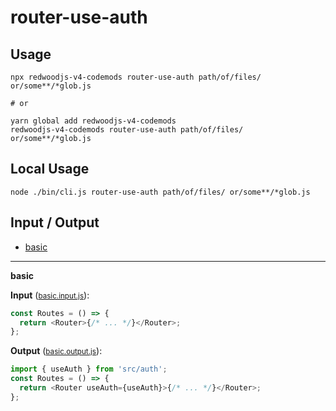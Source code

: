 # router-use-auth


## Usage

```
npx redwoodjs-v4-codemods router-use-auth path/of/files/ or/some**/*glob.js

# or

yarn global add redwoodjs-v4-codemods
redwoodjs-v4-codemods router-use-auth path/of/files/ or/some**/*glob.js
```

## Local Usage
```
node ./bin/cli.js router-use-auth path/of/files/ or/some**/*glob.js
```

## Input / Output

<!--FIXTURES_TOC_START-->
* [basic](#basic)
<!--FIXTURES_TOC_END-->

<!--FIXTURES_CONTENT_START-->
---
<a id="basic">**basic**</a>

**Input** (<small>[basic.input.js](transforms/router-use-auth/__testfixtures__/basic.input.js)</small>):
```js
const Routes = () => {
  return <Router>{/* ... */}</Router>;
};

```

**Output** (<small>[basic.output.js](transforms/router-use-auth/__testfixtures__/basic.output.js)</small>):
```js
import { useAuth } from 'src/auth';
const Routes = () => {
  return <Router useAuth={useAuth}>{/* ... */}</Router>;
};

```
<!--FIXTURES_CONTENT_END-->
